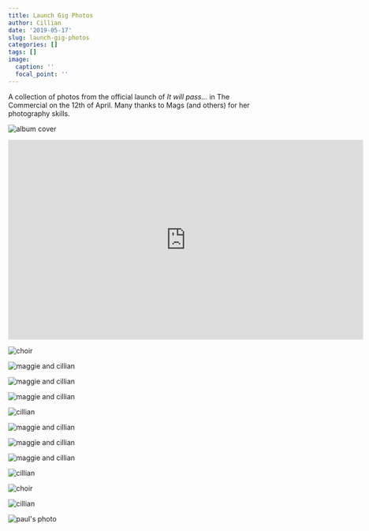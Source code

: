 ```yaml
---
title: Launch Gig Photos
author: Cillian
date: '2019-05-17'
slug: launch-gig-photos
categories: []
tags: []
image:
  caption: ''
  focal_point: ''
---
```


A collection of photos from the official launch of *It will pass...* in The Commercial on the 12th of April. Many thanks to Mags (and others) for her photography skills.


![album cover](/img/album_just_sky.jpg)


<iframe width="720" height="405" src="https://www.youtube.com/embed/eqv_HIa3mfE" frameborder="0" allow="accelerometer; autoplay; encrypted-media; gyroscope; picture-in-picture" allowfullscreen></iframe>

![choir](/img/choir2.jpg)


![maggie and cillian](/img/m_and_c1.jpg)


![maggie and cillian](/img/c_and_m.jpg)


![maggie and cillian](/img/m_and_c2.jpg.jpg)

![cillian](/img/c3.jpg)

![maggie and cillian](/img/c_and_m2.jpg)

![maggie and cillian](/img/c_and_m3.jpg)

![maggie and cillian](/img/c_and_m4.jpg)

![cillian](/img/c1.jpg)

![choir](/img/choir.jpg)

![cillian](/img/c2.jpg)


![paul's photo](/img/pob.jpg)



<script src="https://unpkg.com/vanilla-back-to-top@7.2.0/dist/vanilla-back-to-top.min.js"></script>
<script>addBackToTop({
  diameter: 56,
  backgroundColor: '#3f51b5',
  textColor: '#fff'
})</script>
